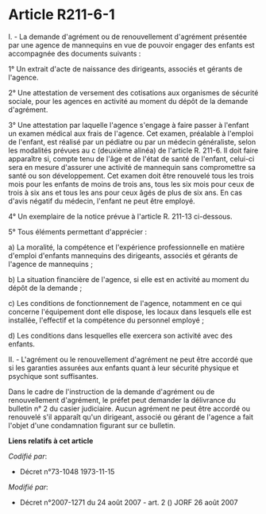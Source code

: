 # Article R211-6-1

I. - La demande d'agrément ou de renouvellement d'agrément présentée par une agence de mannequins en vue de pouvoir engager
des enfants est accompagnée des documents suivants :

1° Un extrait d'acte de naissance des dirigeants, associés et gérants de l'agence.

2° Une attestation de versement des cotisations aux organismes de sécurité sociale, pour les agences en activité au moment du
dépôt de la demande d'agrément.

3° Une attestation par laquelle l'agence s'engage à faire passer à l'enfant un examen médical aux frais de l'agence. Cet
examen, préalable à l'emploi de l'enfant, est réalisé par un pédiatre ou par un médecin généraliste, selon les modalités
prévues au c (deuxième alinéa) de l'article R. 211-6. Il doit faire apparaître si, compte tenu de l'âge et de l'état de santé
de l'enfant, celui-ci sera en mesure d'assurer une activité de mannequin sans compromettre sa santé ou son développement. Cet
examen doit être renouvelé tous les trois mois pour les enfants de moins de trois ans, tous les six mois pour ceux de trois à
six ans et tous les ans pour ceux âgés de plus de six ans. En cas d'avis négatif du médecin, l'enfant ne peut être employé.

4° Un exemplaire de la notice prévue à l'article R. 211-13 ci-dessous.

5° Tous éléments permettant d'apprécier :

a) La moralité, la compétence et l'expérience professionnelle en matière d'emploi d'enfants mannequins des dirigeants,
associés et gérants de l'agence de mannequins ;

b) La situation financière de l'agence, si elle est en activité au moment du dépôt de la demande ;

c) Les conditions de fonctionnement de l'agence, notamment en ce qui concerne l'équipement dont elle dispose, les locaux dans
lesquels elle est installée, l'effectif et la compétence du personnel employé ;

d) Les conditions dans lesquelles elle exercera son activité avec des enfants.

II. - L'agrément ou le renouvellement d'agrément ne peut être accordé que si les garanties assurées aux enfants quant à leur
sécurité physique et psychique sont suffisantes.

Dans le cadre de l'instruction de la demande d'agrément ou de renouvellement d'agrément, le préfet peut demander la
délivrance du bulletin n° 2 du casier judiciaire. Aucun agrément ne peut être accordé ou renouvelé s'il apparaît qu'un
dirigeant, associé ou gérant de l'agence a fait l'objet d'une condamnation figurant sur ce bulletin.

**Liens relatifs à cet article**

_Codifié par_:

  - Décret n°73-1048 1973-11-15

_Modifié par_:

  - Décret n°2007-1271 du 24 août 2007 - art. 2 () JORF 26 août 2007
